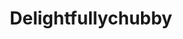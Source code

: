 ---
title: Delightfullychubby
crosslinks:
- livven
- Catloaf
- aww
- sploot
- curledfeetsies
- Floof
- GirlsWithHugePussies
- gifs
- cats
- MildlyStartledCats
- CatCircles
- CatsInBusinessAttire
- TIGHTPUSSY
- FatPussy
- fatpeoplestories
- formula1
- CatsWithHats
- preteenpussy
- SupermodelCats
- TuxedoCats
---